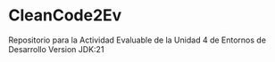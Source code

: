 # CleanCode2Ev
Repositorio para la Actividad Evaluable de la Unidad 4 de Entornos de Desarrollo
Version JDK:21
